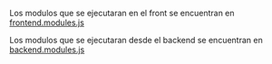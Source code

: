 Los modulos que se ejecutaran en el front se encuentran en [frontend.modules.js](https://github.com/pablo4licante/cs-practica/blob/fase_1/frontend.modules.js)

Los modulos que se ejecutaran desde el backend se encuentran en [backend.modules.js](https://github.com/pablo4licante/cs-practica/blob/fase_1/backend.modules.js)
